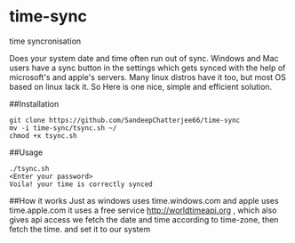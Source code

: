 # time-sync
time syncronisation

Does your system date and time often run out of sync. Windows and Mac users have a sync button in the settings which gets synced with the help of microsoft's and apple's servers. Many linux distros have it too, but most OS based on linux lack it. So Here is one nice, simple and efficient solution.

##Installation
```
git clone https://github.com/SandeepChatterjee66/time-sync
mv -i time-sync/tsync.sh ~/
chmod +x tsync.sh
```

##Usage
```
./tsync.sh
<Enter your password>
Voila! your time is correctly synced
```

##How it works
Just as windows uses time.windows.com and apple uses time.apple.com
it uses a free service http://worldtimeapi.org , which also gives api access
we fetch the date and time according to time-zone, then fetch the time. and set it to our system
